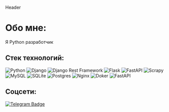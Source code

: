 Header

# Обо мне:

Я Python разработчик

## Стек технологий:

![Python](https://img.shields.io/badge/python-3670A0?style=for-the-badge&logo=python&logoColor=ffdd54) ![Django](https://img.shields.io/badge/django-%23092E20.svg?style=for-the-badge&logo=django&logoColor=white) ![Django Rest Framework](https://img.shields.io/badge/DJANGO-REST-ff1709?style=for-the-badge&logo=django&logoColor=white&color=ff1709&labelColor=gray) ![Flask](https://img.shields.io/badge/flask-%230db7ed.svg?style=for-the-badge&logo=flask&logoColor=white) ![FastAPI](https://img.shields.io/badge/FastAPI-63a359.svg?style=for-the-badge&logo=FastAPI&logoColor=white) ![Scrapy](https://img.shields.io/badge/Scrapy-63a359.svg?style=for-the-badge&logo=Scrapy&logoColor=white) ![MySQL](https://img.shields.io/badge/mysql-%2300f.svg?style=for-the-badge&logo=mysql&logoColor=white) ![SQLite](https://img.shields.io/badge/sqlite-%2307405e.svg?style=for-the-badge&logo=sqlite&logoColor=white) ![Postgres](https://img.shields.io/badge/postgres-%23316192.svg?style=for-the-badge&logo=postgresql&logoColor=white) ![Nginx](https://img.shields.io/badge/nginx-%23009639.svg?style=for-the-badge&logo=nginx&logoColor=white) ![Doker](https://img.shields.io/badge/docker-%230db7ed.svg?style=for-the-badge&logo=docker&logoColor=white) ![FastAPI](https://img.shields.io/badge/FastAPI-%230db7ed.svg?style=for-the-badge&logo=FastAPI&logoColor=white)

## Соцсети:
[![Telegram Badge](https://img.shields.io/badge/-Telegram-blue?style=for-the-badge&logo=Telegram&logoColor=white)](https://t.me/AleksKomkov)
